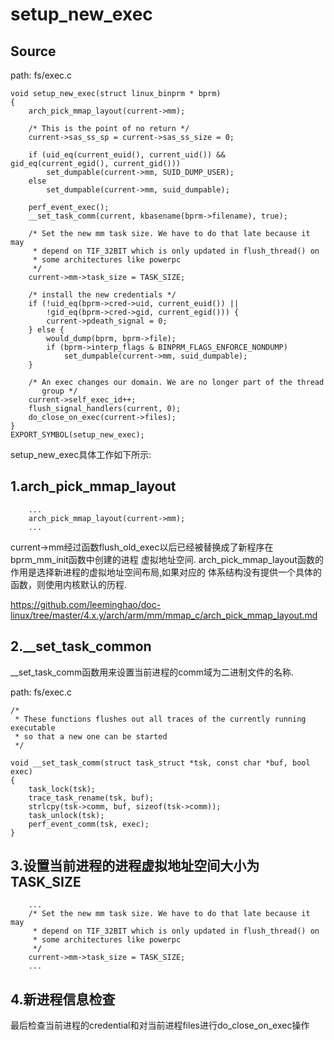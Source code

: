 setup_new_exec
========================================

Source
----------------------------------------

path: fs/exec.c
```
void setup_new_exec(struct linux_binprm * bprm)
{
    arch_pick_mmap_layout(current->mm);

    /* This is the point of no return */
    current->sas_ss_sp = current->sas_ss_size = 0;

    if (uid_eq(current_euid(), current_uid()) && gid_eq(current_egid(), current_gid()))
        set_dumpable(current->mm, SUID_DUMP_USER);
    else
        set_dumpable(current->mm, suid_dumpable);

    perf_event_exec();
    __set_task_comm(current, kbasename(bprm->filename), true);

    /* Set the new mm task size. We have to do that late because it may
     * depend on TIF_32BIT which is only updated in flush_thread() on
     * some architectures like powerpc
     */
    current->mm->task_size = TASK_SIZE;

    /* install the new credentials */
    if (!uid_eq(bprm->cred->uid, current_euid()) ||
        !gid_eq(bprm->cred->gid, current_egid())) {
        current->pdeath_signal = 0;
    } else {
        would_dump(bprm, bprm->file);
        if (bprm->interp_flags & BINPRM_FLAGS_ENFORCE_NONDUMP)
            set_dumpable(current->mm, suid_dumpable);
    }

    /* An exec changes our domain. We are no longer part of the thread
       group */
    current->self_exec_id++;
    flush_signal_handlers(current, 0);
    do_close_on_exec(current->files);
}
EXPORT_SYMBOL(setup_new_exec);
```

setup_new_exec具体工作如下所示:

1.arch_pick_mmap_layout
----------------------------------------

```
    ...
    arch_pick_mmap_layout(current->mm);
    ...
```

current->mm经过函数flush_old_exec以后已经被替换成了新程序在bprm_mm_init函数中创建的进程
虚拟地址空间. arch_pick_mmap_layout函数的作用是选择新进程的虚拟地址空间布局,如果对应的
体系结构没有提供一个具体的函数，则使用内核默认的历程.

https://github.com/leeminghao/doc-linux/tree/master/4.x.y/arch/arm/mm/mmap_c/arch_pick_mmap_layout.md

2.__set_task_common
----------------------------------------

__set_task_comm函数用来设置当前进程的comm域为二进制文件的名称.

path: fs/exec.c
```
/*
 * These functions flushes out all traces of the currently running executable
 * so that a new one can be started
 */

void __set_task_comm(struct task_struct *tsk, const char *buf, bool exec)
{
    task_lock(tsk);
    trace_task_rename(tsk, buf);
    strlcpy(tsk->comm, buf, sizeof(tsk->comm));
    task_unlock(tsk);
    perf_event_comm(tsk, exec);
}
```

3.设置当前进程的进程虚拟地址空间大小为TASK_SIZE
----------------------------------------

```
    ...
    /* Set the new mm task size. We have to do that late because it may
     * depend on TIF_32BIT which is only updated in flush_thread() on
     * some architectures like powerpc
     */
    current->mm->task_size = TASK_SIZE;
    ...
```

4.新进程信息检查
----------------------------------------

最后检查当前进程的credential和对当前进程files进行do_close_on_exec操作